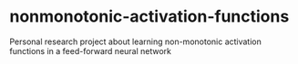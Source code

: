 # nonmonotonic-activation-functions
Personal research project about learning non-monotonic activation functions in a feed-forward neural network
